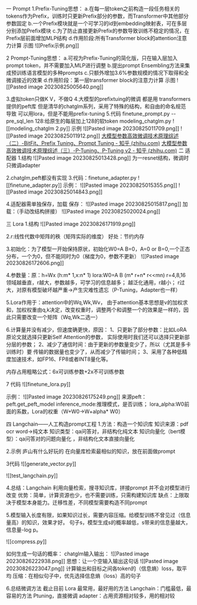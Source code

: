 一 Prompt
1.Prefix-Tuning思想：
	a.在每一层token之前构造一段任务相关的tokens作为Prefix，训练时只更新Prefix部分的参数，而Transformer中其他部分参数固定
	b.一个Prefix模块就是一个可学习的id到embedding映射表，可在多层分别添加Prefix模块
	c.为了防止直接更新Prefix的参数导致训练不稳定的情况，在Prefix层前面增加MLP结构
	d.作用阶段:所有Transformer block的attention注意力计算
	示图
		![[Prefix示例.png]]

2 Prompt-Tuning思想：
	a.可视为Prefix-Tuning的简化版，只在输入层加入prompt token，并不需要加入MLP进行调整
	b.提出prompt Ensembling方法来集成预训练语言模型的多种prompts
	c.只额外增加3.6%参数规模的情况下取得和全微调接近的效果
	d.作用阶段：第一层transformer block的注意力计算
	示图 
		![[Pasted image 20230825005640.png]]

3.虚拟token只做K V，不做Q
4.大模型的prefixtuing的微调 都是用 transformers提供的peft库
	但是清华的chatglm系列，采用了特殊的结构，和自由的命名规范 导致 可以用lora，但是不能用prefix-tuning
5.代码
finetune_prompt.py
--pre_sql_len 128:给原生的每层加上128的软token
modeling_chatglm.py
![[modeling_chatglm 2.py]]
示例
	![[Pasted image 20230825011709.png]]
	![[Pasted image 20230825011912.png]]
[大模型参数高效微调技术原理综述（二）-BitFit、Prefix Tuning、Prompt Tuning - 知乎 (zhihu.com)](https://zhuanlan.zhihu.com/p/635686756)
[大模型参数高效微调技术原理综述（三）-P-Tuning、P-Tuning v2 - 知乎 (zhihu.com)](https://zhuanlan.zhihu.com/p/635848732)
二 适配器
1.结构
	![[Pasted image 20230825013428.png]]
为一resnet结构，微调时只微调adapter

2.chatglm,peft都没有实现
3.代码：finetune_adapter.py
![[finetune_adapter.py]]
示例：
	![[Pasted image 20230825015355.png]]
	![[Pasted image 20230825014843.png]]
	
	 
 
4.适配器需单独保存，加载
	保存：
	![[Pasted image 20230825015817.png]]
	加载：（手动改结构拼接）
	![[Pasted image 20230825020024.png]] 

三 Lora
1.结构
	![[Pasted image 20230826171919.png]] 

2.r:线性代数中矩阵的秩（矩阵实际的维度）
好处：节约内存

3.初始化：为了模型一开始保持原状，初始化W0=A B=0，A=0 or B=0,一个正态分布，一个为0，但不能同时为0（梯度为0，参数不更新）
	![[Pasted image 20230826172606.png]]

4.参数量：原：h=Wx (h:m* 1,x:n* 1)
lora:W0=A B (m* r+n* r<<mn)
r=4,8,16 领域越垂直，r越大，参数越多，可学习的信息越多；
越泛化通用，r越小；
r过大，对原有模型破坏越严重->产生灾难性遗忘（P-Tuning，Adapter也一样）

5.Lora作用于：attention中的Wq,Wk,Wv，
由于attention基本思想是v的加权求和，加权权重由q,k决定，改变权重时，调整两个和调整一个的效果是一样的，因此只需要改变一个矩阵（Wq,Wk二选一）

6.计算量并没有减少，但速度确更快，原因：
1、只更新了部分参数：比如LoRA原论文就选择只更新Self Attention的参数， 实际使用时我们还可以选择只更新部分层的参数；
2、减少了通信时间：由于更新的参数量变少了，所以（尤其是多卡训练时）要 传输的数据量也变少了，从而减少了传输时间；
3、采用了各种低精度加速技术，如FP16、FP8或者INT8量化等。

内存占用粗略公式：6x可训练参数+2x不可训练参数

7 代码
![[finetune_lora.py]]

 示例：
	![[Pasted image 20230826175249.png]]
来源peft：peft.get_peft_model
inference_mode:推理模式，是否训练；
lora_alpha:W0前面的系数，Lora的权重（W+W0->W+alpha* W0）

四 Langchain——人工构造prompt工程
1.方法：构造一个知识库 
知识来源：pdf ocr word->纯文本 
知识类型：qa问答对，非结构化纯文本 知识向量化（bert模型）：qa问答对的问题向量化 ，非结构化文本直接向量化


2.示例
庐山有什么好玩的
在向量库检索最相似的知识，放在前面做prompt

3代码
![[generate_vector.py]]

![[test_langchain.py]]

4.总结：Langchain 利用向量检索，搜寻知识库，拼接prompt 并不会对模型进行改变 
优势：简单，计算资源也少，也不需要训练，只需构建知识库 
缺点：上限取决于模型本身能力。迁移性差，不同模型需要构造不同prompt

5.模型输入长度有限，如果知识过长，需要内容压缩。给模型训练不曾见过（信息量高）的知识，效果才好。
	句子s，模型生成s的概率越低，s带来的信息量越大，信息量-log p。
	
![[compress.py]]

如何生成一句话的概率：
chatglm输入输出：
	![[Pasted image 20230826222938.png]]
思想：让一个空输入输出这句话
	![[Pasted image 20230826223047.png]]
	计算输出和目标之间各token的（信息熵）loss，取平均
压缩：在相似句子中，优先选择信息熵（loss）高的句子

6.总结微调方法
截止目前 
Lora 最常用，最好用的方法 
Langchain：门槛最低，最容易的方法 
Ptuning，直接微调
adapter：占用资源相对较多，用的相对较